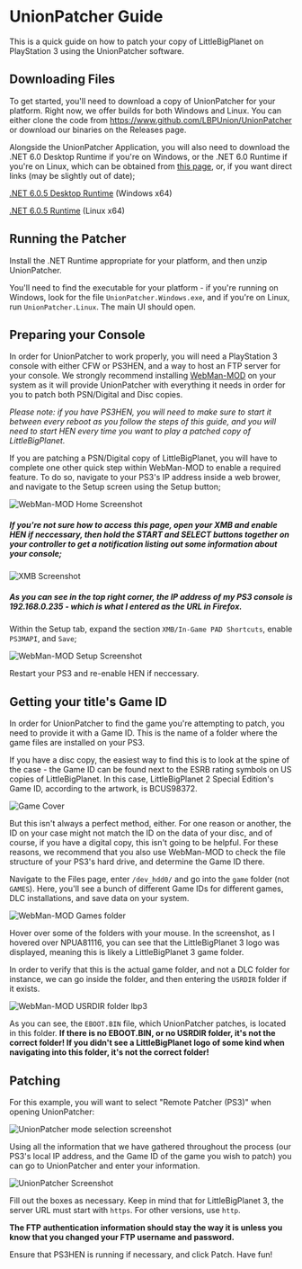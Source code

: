 # UnionPatcher Guide
This is a quick guide on how to patch your copy of LittleBigPlanet on PlayStation 3 using the UnionPatcher software.

## Downloading Files
To get started, you'll need to download a copy of UnionPatcher for your platform. Right now, we offer builds for both Windows and Linux. 
You can either clone the code from https://www.github.com/LBPUnion/UnionPatcher or download our binaries on the Releases page.

Alongside the UnionPatcher Application, you will also need to download the .NET 6.0 Desktop Runtime if you're on Windows, 
or the .NET 6.0 Runtime if you're on Linux, which can be obtained from [this page](https://dotnet.microsoft.com/en-us/download/dotnet/6.0),
or, if you want direct links (may be slightly out of date);

[.NET 6.0.5 Desktop Runtime](https://dotnet.microsoft.com/en-us/download/dotnet/thank-you/runtime-desktop-6.0.5-windows-x64-installer) (Windows x64)

[.NET 6.0.5 Runtime](https://docs.microsoft.com/en-us/dotnet/core/install/linux?WT.mc_id=dotnet-35129-website) (Linux x64)

## Running the Patcher
Install the .NET Runtime appropriate for your platform, and then unzip UnionPatcher. 

You'll need to find the executable for your platform - if you're running on Windows, look for the file ``UnionPatcher.Windows.exe``,
and if you're on Linux, run ``UnionPatcher.Linux``. The main UI should open.

## Preparing your Console
In order for UnionPatcher to work properly, you will need a PlayStation 3 console with either CFW or PS3HEN, and a way to host an FTP server for your console. 
We strongly recommend installing [WebMan-MOD](https://github.com/aldostools/webMAN-MOD/releases) on your system as it will provide UnionPatcher with everything 
it needs in order for you to patch both PSN/Digital and Disc copies.

*Please note: if you have PS3HEN, you will need to make sure to start it between every reboot as you follow the steps of this guide, 
and you will need to start HEN every time you want to play a patched copy of LittleBigPlanet.*

If you are patching a PSN/Digital copy of LittleBigPlanet, you will have to complete one other quick step within WebMan-MOD to enable a required feature. 
To do so, navigate to your PS3's IP address inside a web brower, and navigate to the Setup screen using the Setup button;

![WebMan-MOD Home Screenshot](https://lbpunion.github.io/WebManSetup1.png)

##### If you're not sure how to access this page, open your XMB and enable HEN if neccessary, then hold the START and SELECT buttons together on your controller to get a notification listing out some information about your console;

![XMB Screenshot](https://lbpunion.github.io/InfoNotification.png)

##### As you can see in the top right corner, the IP address of my PS3 console is 192.168.0.235 - which is what I entered as the URL in Firefox.

Within the Setup tab, expand the section ``XMB/In-Game PAD Shortcuts``, enable ``PS3MAPI``, and ``Save``;

![WebMan-MOD Setup Screenshot](https://lbpunion.github.io/WebManSetup2.png)

Restart your PS3 and re-enable HEN if neccessary.

## Getting your title's Game ID

In order for UnionPatcher to find the game you're attempting to patch, you need to provide it with a Game ID. 
This is the name of a folder where the game files are installed on your PS3.

If you have a disc copy, the easiest way to find this is to look at the spine of the case - 
the Game ID can be found next to the ESRB rating symbols on US copies of LittleBigPlanet. 
In this case, LittleBigPlanet 2 Special Edition's Game ID, according to the artwork, is BCUS98372.

![Game Cover](https://lbpunion.github.io/IMG_20220319_105828.jpg)

But this isn't always a perfect method, either. 
For one reason or another, the ID on your case might not match the ID on the data of your disc, and of course, if you have a digital copy, this isn't going to be helpful. 
For these reasons, we recommend that you also use WebMan-MOD to check the file structure of your PS3's hard drive, and determine the Game ID there.

Navigate to the Files page, enter ``/dev_hdd0/`` and go into the ``game`` folder (not ``GAMES``). 
Here, you'll see a bunch of different Game IDs for different games, DLC installations, and save data on your system.

![WebMan-MOD Games folder](https://lbpunion.github.io/WebManSetup3.png)

Hover over some of the folders with your mouse. 
In the screenshot, as I hovered over NPUA81116, you can see that the LittleBigPlanet 3 logo was displayed, meaning this is likely a LittleBigPlanet 3 game folder.

In order to verify that this is the actual game folder, and not a DLC folder for instance, we can go inside the folder, and then entering the ``USRDIR`` folder if it exists.

![WebMan-MOD USRDIR folder lbp3](https://lbpunion.github.io/WebManSetup4.png)

As you can see, the ``EBOOT.BIN`` file, which UnionPatcher patches, is located in this folder. 
**If there is no EBOOT.BIN, or no USRDIR folder, it's not the correct folder! 
If you didn't see a LittleBigPlanet logo of some kind when navigating into this folder, it's not the correct folder!**

## Patching

For this example, you will want to select "Remote Patcher (PS3)" when opening UnionPatcher:

![UnionPatcher mode selection screenshot](https://lbpunion.github.io/RemotePatchScreenshot.png)

Using all the information that we have gathered throughout the process (our PS3's local IP address, and the Game ID of the game you wish to patch)
you can go to UnionPatcher and enter your information.

![UnionPatcher Screenshot](https://lbpunion.github.io/UnionPatcherScreenshot.png)

Fill out the boxes as necessary. Keep in mind that for LittleBigPlanet 3, the server URL must start with ``https``. For other versions, use ``http``.

**The FTP authentication information should stay the way it is unless you know that you changed your FTP username and password.**

Ensure that PS3HEN is running if necessary, and click Patch. Have fun!
